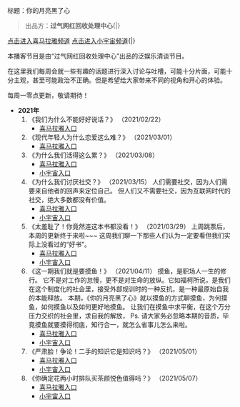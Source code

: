 标题：你的月亮黑了心

>	出品方：**过气网红回收处理中心**{|}

[点击进入喜马拉雅频道](https://www.ximalaya.com/yule/46899127/)
[点击进入小宇宙频道](https://www.xiaoyuzhoufm.com/podcast/6034cf819d8676983dcf81ef){|}

本播客节目是由“过气网红回收处理中心”出品的泛娱乐清谈节目。

在这里我们每周会就一些有趣的话题进行深入讨论与吐槽，可能十分片面，可能十分主观，甚至可能政治不正确。但是希望给大家带来不同的视角和开心的体验。

每周一零点更新，敬请期待！

-	**2021年**
	1.	《我们为什么不能好好说话？》 （2021/02/22）
		-	[喜马拉雅入口](https://www.ximalaya.com/yule/46899127/388141549)
	2.	《现代年轻人为什么恋爱这么难？》 （2021/03/01）
		-	[喜马拉雅入口](https://www.ximalaya.com/yule/46899127/390464943)
	3.	《为什么我们活得这么累？》 （2021/03/08）
		-	[喜马拉雅入口](https://www.ximalaya.com/yule/46899127/392733660)
		-	[小宇宙入口](https://www.xiaoyuzhoufm.com/episode/6044f85d55a0d3f4b8f96616)
	4.	《为什么我们讨厌社交？》 （2021/03/15）
		人们需要社交，因为人们需要来自他者的回声来定位自己。
		但人们又不需要社交，因为互联网时代的社交，绝大多数都没有价值。
		-	[喜马拉雅入口](https://www.ximalaya.com/yule/46899127/395076398)
		-	[小宇宙入口](https://www.xiaoyuzhoufm.com/episode/604e35a6cb4847efd22801c2)
	5.	《太羞耻了！你竟然连这本书都没看！》 （2021/03/29）
		上周跳票后，本周的更新终于来啦~~~
		这周我们聊一下那些人们认为一定要看但我们实际上没看过的“好书”。
		-	[喜马拉雅入口](https://www.ximalaya.com/yule/46899127/399889165)
		-	[小宇宙入口](https://www.xiaoyuzhoufm.com/episode/60607077f3bbab83b588d434)
	6.	《这一期我们就是要摸鱼！》 （2021/04/11）
		摸鱼，是职场人一生的修行。
		它不是对工作的怠慢，更不是对生命的放纵。它如福柯所说，是我们在这个制度化的社会里，接受外部规训时的一种反抗，是一种最原始自我的本能释放。
		本期，《你的月亮黑了心》就以摸鱼的方式聊摸鱼，为何摸鱼，如何摸鱼以及如何更好地摸鱼。
		让我们在摸鱼中求平衡，在这个万分压力交织的社会里，求自我的解放，
		Ps. 请大家务必忽略本期的音质，毕竟摸鱼就要摸得彻底，知行合一，就怎么省事儿怎么来啦。
		-	[喜马拉雅入口](https://www.ximalaya.com/yule/46899127/404582041)
		-	[小宇宙入口](https://www.xiaoyuzhoufm.com/episode/6072f049b3b59ee30e7c1469?s=eyJ1IjogIjYwMjBkMDBjZTBmNWU3MjNiYmE4OTQyZSJ9)
	7.	《严肃脸！争论！二手的知识它是知识吗？》 （2021/05/01）
		-	[喜马拉雅入口](https://www.ximalaya.com/yule/46899127/411020462)
		-	[小宇宙入口](https://www.xiaoyuzhoufm.com/episode/608c4b1152b0be3dfe6cd3ed?s=eyJ1IjogIjYwMjBkMDBjZTBmNWU3MjNiYmE4OTQyZSJ9)
	8.	《你确定花两小时排队买茶颜悦色值得吗？》 （2021/05/07）
		-	[喜马拉雅入口](https://www.ximalaya.com/yule/46899127/413042415)
		-	[小宇宙入口](https://www.xiaoyuzhoufm.com/episode/60956fbaab52df57f9d06a9f?s=eyJ1IjogIjYwMjBkMDBjZTBmNWU3MjNiYmE4OTQyZSJ9)